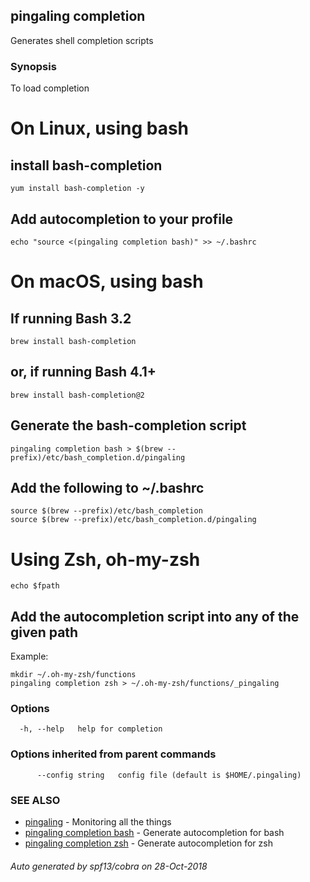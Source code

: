 ## pingaling completion

Generates shell completion scripts

### Synopsis

To load completion
# On Linux, using bash

## install bash-completion

	yum install bash-completion -y

## Add autocompletion to your profile

	echo "source <(pingaling completion bash)" >> ~/.bashrc

# On macOS, using bash

## If running Bash 3.2

	brew install bash-completion

## or, if running Bash 4.1+

	brew install bash-completion@2

## Generate the bash-completion script

	pingaling completion bash > $(brew --prefix)/etc/bash_completion.d/pingaling

## Add the following to ~/.bashrc

	source $(brew --prefix)/etc/bash_completion
	source $(brew --prefix)/etc/bash_completion.d/pingaling

# Using Zsh, oh-my-zsh

	echo $fpath

## Add the autocompletion script into any of the given path

Example:

	mkdir ~/.oh-my-zsh/functions
	pingaling completion zsh > ~/.oh-my-zsh/functions/_pingaling


### Options

```
  -h, --help   help for completion
```

### Options inherited from parent commands

```
      --config string   config file (default is $HOME/.pingaling)
```

### SEE ALSO

* [pingaling](pingaling.md)	 - Monitoring all the things
* [pingaling completion bash](pingaling_completion_bash.md)	 - Generate autocompletion for bash
* [pingaling completion zsh](pingaling_completion_zsh.md)	 - Generate autocompletion for zsh

###### Auto generated by spf13/cobra on 28-Oct-2018
